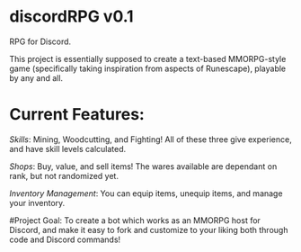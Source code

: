 # discordRPG v0.1
RPG for Discord.

This project is essentially supposed to create a text-based MMORPG-style game (specifically taking inspiration from aspects of Runescape), playable by any and all.

# Current Features:

*Skills*: Mining, Woodcutting, and Fighting! All of these three give experience, and have skill levels calculated.

*Shops*: Buy, value, and sell items! The wares available are dependant on rank, but not randomized yet.

*Inventory Management*: You can equip items, unequip items, and manage your inventory.

#Project Goal:
To create a bot which works as an MMORPG host for Discord, and make it easy to fork and customize to your liking both through code and Discord commands!

